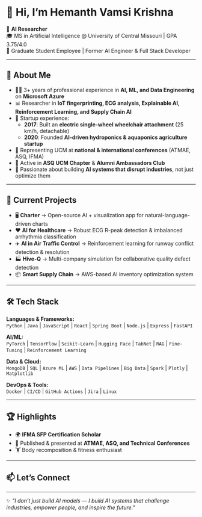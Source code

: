 # 👋 Hi, I’m Hemanth Vamsi Krishna  

🚀 **AI Researcher**  
🎓 MS in Artificial Intelligence @ University of Central Missouri | GPA 3.75/4.0  
💼 Graduate Student Employee | Former AI Engineer & Full Stack Developer  

---

## 🌟 About Me
- 🧑‍💻 3+ years of professional experience in **AI, ML, and Data Engineering** on **Microsoft Azure**  
- 📊 Researcher in **IoT fingerprinting, ECG analysis, Explainable AI, Reinforcement Learning, and Supply Chain AI**  
- 🏢 Startup experience:  
  - **2017**: Built an **electric single-wheel wheelchair attachment** (25 km/h, detachable)  
  - **2020**: Founded **AI-driven hydroponics & aquaponics agriculture startup**  
- 📖 Representing UCM at **national & international conferences** (ATMAE, ASQ, IFMA)  
- 🌱 Active in **ASQ UCM Chapter** & **Alumni Ambassadors Club**  
- 🔭 Passionate about building **AI systems that disrupt industries**, not just optimize them  

---

## 🔬 Current Projects
- 🖥️ **Charter** → Open-source AI + visualization app for natural-language-driven charts  
- ❤️ **AI for Healthcare** → Robust ECG R-peak detection & imbalanced arrhythmia classification  
- ✈️ **AI in Air Traffic Control** → Reinforcement learning for runway conflict detection & resolution  
- 🏭 **Hive-Q** → Multi-company simulation for collaborative quality defect detection  
- 📦 **Smart Supply Chain** → AWS-based AI inventory optimization system  

---

## 🛠️ Tech Stack
**Languages & Frameworks:**  
`Python` | `Java` | `JavaScript` | `React` | `Spring Boot` | `Node.js` | `Express` | `FastAPI`  

**AI/ML:**  
`PyTorch` | `TensorFlow` | `Scikit-Learn` | `Hugging Face` | `TabNet` | `RAG` | `Fine-Tuning` | `Reinforcement Learning`  

**Data & Cloud:**  
`MongoDB` | `SQL` | `Azure ML` | `AWS` | `Data Pipelines` | `Big Data` | `Spark` | `Plotly` | `Matplotlib`  

**DevOps & Tools:**  
`Docker` | `CI/CD` | `GitHub Actions` | `Jira` | `Linux`  

---

## 🏆 Highlights
- 🌍 **IFMA SFP Certification Scholar**  
- 📝 Published & presented at **ATMAE, ASQ, and Technical Conferences**
- 🏋️ Body recomposition & fitness enthusiast

---
## 📫 Let’s Connect
---

✨ _"I don’t just build AI models — I build AI systems that challenge industries, empower people, and inspire the future."_  
